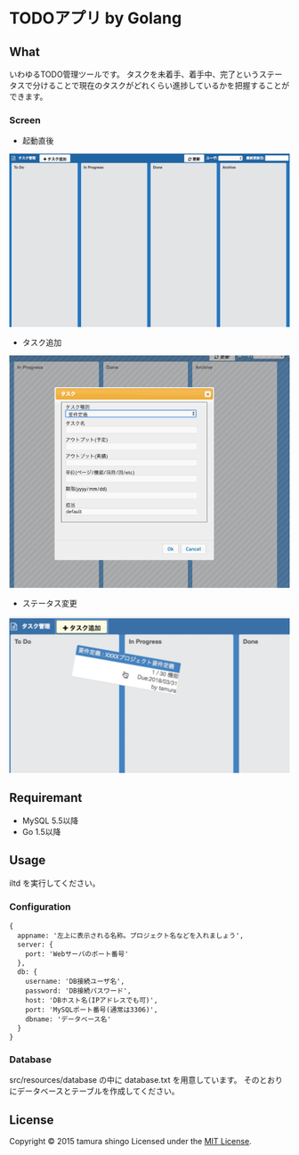 # TODOアプリ by Golang

## What

いわゆるTODO管理ツールです。
タスクを未着手、着手中、完了というステータスで分けることで現在のタスクがどれくらい進捗しているかを把握することができます。


### Screen

- 起動直後

![screen shot](img/screen.png)

- タスク追加

![add task](img/add_task.png)

- ステータス変更

![change status](img/change_status.png)

## Requiremant

- MySQL 5.5以降
- Go 1.5以降

## Usage

iltd を実行してください。

### Configuration

```
{
  appname: '左上に表示される名称。プロジェクト名などを入れましょう',
  server: {
    port: 'Webサーバのポート番号'
  },
  db: {
    username: 'DB接続ユーザ名',
    password: 'DB接続パスワード',
    host: 'DBホスト名(IPアドレスでも可)',
    port: 'MySQLポート番号(通常は3306)',
    dbname: 'データベース名'
  }
}
```

### Database

src/resources/database の中に database.txt を用意しています。
そのとおりにデータベースとテーブルを作成してください。

License
-------
Copyright &copy; 2015 tamura shingo
Licensed under the [MIT License][MIT].

[MIT]: http://www.opensource.org/licenses/mit-license.php

